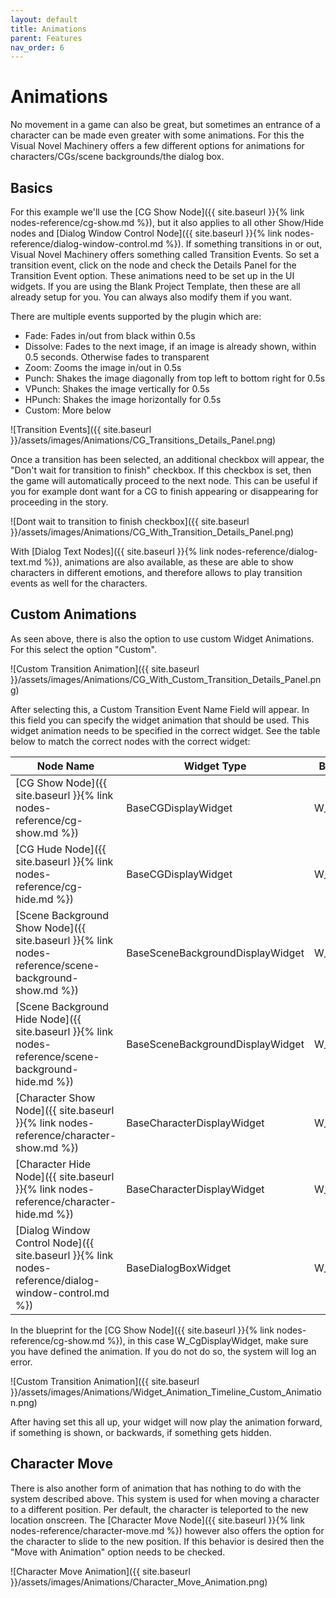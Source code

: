 ```yaml
---
layout: default
title: Animations
parent: Features
nav_order: 6
---
```


# Animations
No movement in a game can also be great, but sometimes an entrance of a character can be made even greater with some animations. For this the Visual Novel Machinery offers a few different options for animations for characters/CGs/scene backgrounds/the dialog box.

## Basics
For this example we'll use the [CG Show Node]({{ site.baseurl }}{% link nodes-reference/cg-show.md %}), but it also applies to all other Show/Hide nodes and [Dialog Window Control Node]({{ site.baseurl }}{% link nodes-reference/dialog-window-control.md %}). If something transitions in or out, Visual Novel Machinery offers something called Transition Events. So set a transition event, click on the node and check the Details Panel for the Transition Event option. These animations need to be set up in the UI widgets. If you are using the Blank Project Template, then these are all already setup for you. You can always also modify them if you want. 

There are multiple events supported by the plugin which are:
- Fade: Fades in/out from black within 0.5s
- Dissolve: Fades to the next image, if an image is already shown, within 0.5 seconds. Otherwise fades to transparent
- Zoom: Zooms the image in/out in 0.5s
- Punch: Shakes the image diagonally from top left to bottom right for 0.5s
- VPunch: Shakes the image vertically for 0.5s
- HPunch: Shakes the image horizontally for 0.5s
- Custom: More below

![Transition Events]({{ site.baseurl }}/assets/images/Animations/CG_Transitions_Details_Panel.png)

Once a transition has been selected, an additional checkbox will appear, the "Don't wait for transition to finish" checkbox. If this checkbox is set, then the game will automatically proceed to the next node. This can be useful if you for example dont want for a CG to finish appearing or disappearing for proceeding in the story.

![Dont wait to transition to finish checkbox]({{ site.baseurl }}/assets/images/Animations/CG_With_Transition_Details_Panel.png)

With [Dialog Text Nodes]({{ site.baseurl }}{% link nodes-reference/dialog-text.md %}), animations are also available, as these are able to show characters in different emotions, and therefore allows to play transition events as well for the characters.

## Custom Animations
As seen above, there is also the option to use custom Widget Animations. For this select the option "Custom".

![Custom Transition Animation]({{ site.baseurl }}/assets/images/Animations/CG_With_Custom_Transition_Details_Panel.png)

After selecting this, a Custom Transition Event Name Field will appear. In this field you can specify the widget animation that should be used. This widget animation needs to be specified in the correct widget. See the table below to match the correct nodes with the correct widget:

| Node Name | Widget Type | Blank Project Template Blueprint |
| --- | --- | --- |
| [CG Show Node]({{ site.baseurl }}{% link nodes-reference/cg-show.md %}) | BaseCGDisplayWidget | W_CgDisplayWidget |
| [CG Hude Node]({{ site.baseurl }}{% link nodes-reference/cg-hide.md %}) | BaseCGDisplayWidget | W_CgDisplayWidget |
| [Scene Background Show Node]({{ site.baseurl }}{% link nodes-reference/scene-background-show.md %}) | BaseSceneBackgroundDisplayWidget | W_SceneBackgroundDisplayWidget |
| [Scene Background Hide Node]({{ site.baseurl }}{% link nodes-reference/scene-background-hide.md %}) | BaseSceneBackgroundDisplayWidget | W_SceneBackgroundDisplayWidget |
| [Character Show Node]({{ site.baseurl }}{% link nodes-reference/character-show.md %}) | BaseCharacterDisplayWidget | W_CharacterDisplayWidget |
| [Character Hide Node]({{ site.baseurl }}{% link nodes-reference/character-hide.md %}) | BaseCharacterDisplayWidget | W_CharacterDisplayWidget |
| [Dialog Window Control Node]({{ site.baseurl }}{% link nodes-reference/dialog-window-control.md %}) | BaseDialogBoxWidget | W_DialogBoxWidget |

In the blueprint for the [CG Show Node]({{ site.baseurl }}{% link nodes-reference/cg-show.md %}), in this case W_CgDisplayWidget, make sure you have defined the animation. If you do not do so, the system will log an error.

![Custom Transition Animation]({{ site.baseurl }}/assets/images/Animations/Widget_Animation_Timeline_Custom_Animation.png)

After having set this all up, your widget will now play the animation forward, if something is shown, or backwards, if something gets hidden.

## Character Move
There is also another form of animation that has nothing to do with the system described above. This system is used for when moving a character to a different position. Per default, the character is teleported to the new location onscreen. The [Character Move Node]({{ site.baseurl }}{% link nodes-reference/character-move.md %}) however also offers the option for the character to slide to the new position. If this behavior is desired then the "Move with Animation" option needs to be checked.

![Character Move Animation]({{ site.baseurl }}/assets/images/Animations/Character_Move_Animation.png)